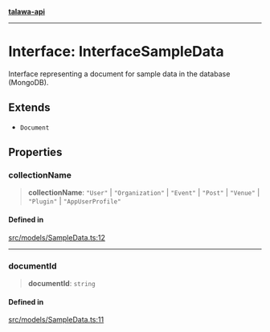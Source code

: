 [**talawa-api**](../../../README.md)

***

# Interface: InterfaceSampleData

Interface representing a document for sample data in the database (MongoDB).

## Extends

- `Document`

## Properties

### collectionName

> **collectionName**: `"User"` \| `"Organization"` \| `"Event"` \| `"Post"` \| `"Venue"` \| `"Plugin"` \| `"AppUserProfile"`

#### Defined in

[src/models/SampleData.ts:12](https://github.com/Suyash878/talawa-api/blob/e4413cec641a837926071678fed3c7f67234e31e/src/models/SampleData.ts#L12)

***

### documentId

> **documentId**: `string`

#### Defined in

[src/models/SampleData.ts:11](https://github.com/Suyash878/talawa-api/blob/e4413cec641a837926071678fed3c7f67234e31e/src/models/SampleData.ts#L11)
